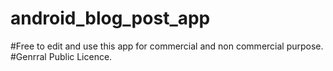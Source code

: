 # android_blog_post_app
#Free to edit and use this app for commercial and non commercial purpose.
#Genrral Public Licence.
